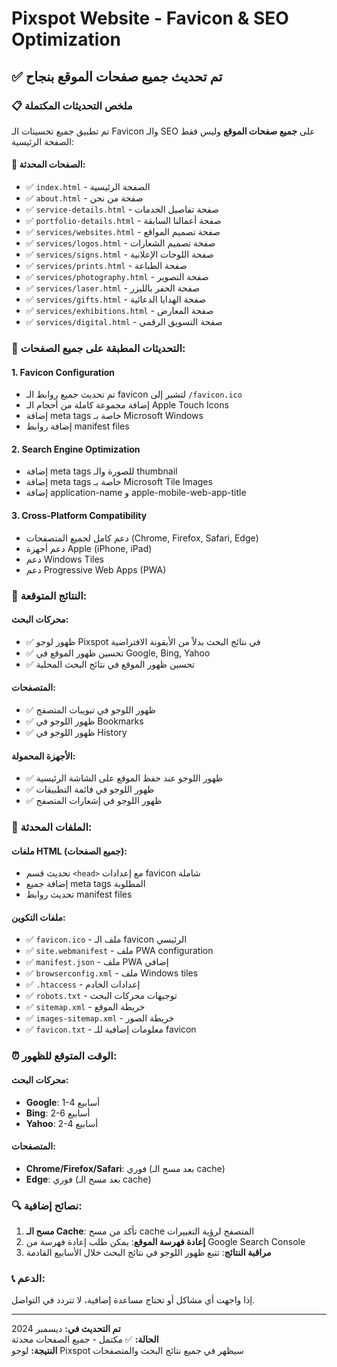 # Pixspot Website - Favicon & SEO Optimization

## ✅ تم تحديث جميع صفحات الموقع بنجاح

### 📋 ملخص التحديثات المكتملة

تم تطبيق جميع تحسينات الـ Favicon والـ SEO على **جميع صفحات الموقع** وليس فقط الصفحة الرئيسية:

#### 📄 الصفحات المحدثة:
- ✅ `index.html` - الصفحة الرئيسية
- ✅ `about.html` - صفحة من نحن
- ✅ `service-details.html` - صفحة تفاصيل الخدمات
- ✅ `portfolio-details.html` - صفحة أعمالنا السابقة
- ✅ `services/websites.html` - صفحة تصميم المواقع
- ✅ `services/logos.html` - صفحة تصميم الشعارات
- ✅ `services/signs.html` - صفحة اللوحات الإعلانية
- ✅ `services/prints.html` - صفحة الطباعة
- ✅ `services/photography.html` - صفحة التصوير
- ✅ `services/laser.html` - صفحة الحفر بالليزر
- ✅ `services/gifts.html` - صفحة الهدايا الدعائية
- ✅ `services/exhibitions.html` - صفحة المعارض
- ✅ `services/digital.html` - صفحة التسويق الرقمي

### 🔧 التحديثات المطبقة على جميع الصفحات:

#### 1. **Favicon Configuration**
- تم تحديث جميع روابط الـ favicon لتشير إلى `/favicon.ico`
- إضافة مجموعة كاملة من أحجام الـ Apple Touch Icons
- إضافة meta tags خاصة بـ Microsoft Windows
- إضافة روابط manifest files

#### 2. **Search Engine Optimization**
- إضافة meta tags للصورة والـ thumbnail
- إضافة meta tags خاصة بـ Microsoft Tile Images
- إضافة application-name و apple-mobile-web-app-title

#### 3. **Cross-Platform Compatibility**
- دعم كامل لجميع المتصفحات (Chrome, Firefox, Safari, Edge)
- دعم أجهزة Apple (iPhone, iPad)
- دعم Windows Tiles
- دعم Progressive Web Apps (PWA)

### 🎯 النتائج المتوقعة:

#### **محركات البحث:**
- ✅ ظهور لوجو Pixspot في نتائج البحث بدلاً من الأيقونة الافتراضية
- ✅ تحسين ظهور الموقع في Google, Bing, Yahoo
- ✅ تحسين ظهور الموقع في نتائج البحث المحلية

#### **المتصفحات:**
- ✅ ظهور اللوجو في تبويبات المتصفح
- ✅ ظهور اللوجو في Bookmarks
- ✅ ظهور اللوجو في History

#### **الأجهزة المحمولة:**
- ✅ ظهور اللوجو عند حفظ الموقع على الشاشة الرئيسية
- ✅ ظهور اللوجو في قائمة التطبيقات
- ✅ ظهور اللوجو في إشعارات المتصفح

### 📁 الملفات المحدثة:

#### **ملفات HTML (جميع الصفحات):**
- تحديث قسم `<head>` مع إعدادات favicon شاملة
- إضافة جميع meta tags المطلوبة
- تحديث روابط manifest files

#### **ملفات التكوين:**
- ✅ `favicon.ico` - ملف الـ favicon الرئيسي
- ✅ `site.webmanifest` - ملف PWA configuration
- ✅ `manifest.json` - ملف PWA إضافي
- ✅ `browserconfig.xml` - ملف Windows tiles
- ✅ `.htaccess` - إعدادات الخادم
- ✅ `robots.txt` - توجيهات محركات البحث
- ✅ `sitemap.xml` - خريطة الموقع
- ✅ `images-sitemap.xml` - خريطة الصور
- ✅ `favicon.txt` - معلومات إضافية للـ favicon

### ⏰ الوقت المتوقع للظهور:

#### **محركات البحث:**
- **Google**: 1-4 أسابيع
- **Bing**: 2-6 أسابيع
- **Yahoo**: 2-4 أسابيع

#### **المتصفحات:**
- **Chrome/Firefox/Safari**: فوري (بعد مسح الـ cache)
- **Edge**: فوري (بعد مسح الـ cache)

### 🔍 نصائح إضافية:

1. **مسح الـ Cache**: تأكد من مسح cache المتصفح لرؤية التغييرات
2. **إعادة فهرسة الموقع**: يمكن طلب إعادة فهرسة من Google Search Console
3. **مراقبة النتائج**: تتبع ظهور اللوجو في نتائج البحث خلال الأسابيع القادمة

### 📞 الدعم:

إذا واجهت أي مشاكل أو تحتاج مساعدة إضافية، لا تتردد في التواصل.

---

**تم التحديث في:** ديسمبر 2024  
**الحالة:** ✅ مكتمل - جميع الصفحات محدثة  
**النتيجة:** لوجو Pixspot سيظهر في جميع نتائج البحث والمتصفحات
